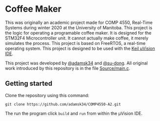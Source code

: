 # Coffee Maker

This was originally an academic project made for COMP 4550, Real-Time Systems during winter 2020 at the University of Manitoba. This project is the logic for operating a programable coffee maker. It is designed for the STM32F4 Microcontroller unit. It cannot actually make coffee, it merely simulates the process. This project is based on FreeRTOS, a real-time operating system. This project is designed to be used with the [Keil µVision IDE](http://www2.keil.com/mdk5/uvision/).

This project was developed by [@adamsk34](https://github.com/adamsk34) and [@su-dong](https://github.com/su-dong). All original work introduced by this repository is in the file [Source/main.c](Source/main.c).

## Getting started

Clone the repository using this command:
```
git clone https://github.com/adamsk34/COMP4550-A2.git
```

The run the program click `build` and `run` from within the µVision IDE.
